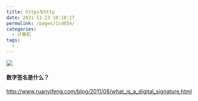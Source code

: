 ```yaml
---
title: https与http
date: 2021-11-23 18:10:17
permalink: /pages/1cd054/
categories:
  - 计算机
tags:
  -
---
```


![](https://gcy-1306312261.cos.ap-chengdu.myqcloud.com/blog/20211123181028.png)

#### 数字签名是什么？
http://www.ruanyifeng.com/blog/2011/08/what_is_a_digital_signature.html
